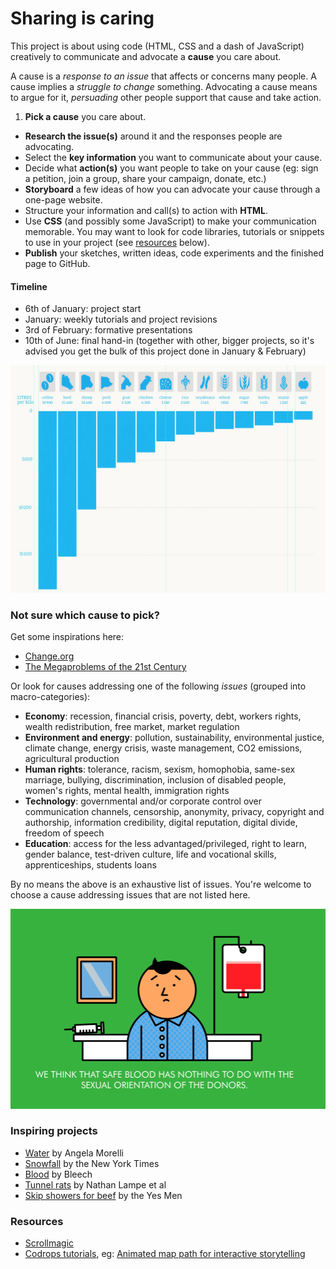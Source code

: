 # Sharing is caring

This project is about using code (HTML, CSS and a dash of JavaScript) creatively to communicate and advocate a **cause** you care about.

A cause is a *response to an issue* that affects or concerns many people. A cause implies a *struggle to change* something. Advocating a cause means to argue for it, *persuading* other people support that cause and take action. 

1. **Pick a cause** you care about.
* **Research the issue(s)** around it and the responses people are advocating.
* Select the **key information** you want to communicate about your cause.
* Decide what **action(s)** you want people to take on your cause (eg: sign a petition, join a group, share your campaign, donate, etc.)
* **Storyboard** a few ideas of how you can advocate your cause through a one-page website. 
* Structure your information and call(s) to action with **HTML**.
* Use **CSS** (and possibly some JavaScript) to make your communication memorable. You may want to look for code libraries, tutorials or snippets to use in your project (see [resources](#resources) below).
* **Publish** your sketches, written ideas, code experiments and the finished page to GitHub.

#### Timeline

* 6th of January: project start
* January: weekly tutorials and project revisions
* 3rd of February: formative presentations
* 10th of June: final hand-in (together with other, bigger projects, so it's advised you get the bulk of this project done in January & February)

[![Water, an interactive essay by Angela Morelli](assets/water.jpg)](http://www.angelamorelli.com/water/)

### Not sure which cause to pick?

Get some inspirations here:

* [Change.org](https://www.change.org)
* [The Megaproblems of the 21st Century](http://www.jamesmartin.com/book/megaproblems.cfm)

Or look for causes addressing one of the following *issues* (grouped into macro-categories):

* **Economy**: recession, financial crisis, poverty, debt, workers rights, wealth redistribution, free market,  market regulation
* **Environment and energy**: pollution, sustainability, environmental justice, climate change, energy crisis, waste management, CO2 emissions, agricultural production
* **Human rights**: tolerance, racism, sexism, homophobia, same-sex marriage, bullying, discrimination, inclusion of disabled people, women's rights, mental health, immigration rights
* **Technology**: governmental and/or corporate control over communication channels, censorship, anonymity, privacy, copyright and authorship, information credibility, digital reputation, digital divide, freedom of speech
* **Education**: access for the less advantaged/privileged, right to learn, gender balance, test-driven culture, life and vocational skills, apprenticeships, students loans

By no means the above is an exhaustive list of issues. You're welcome to choose a cause addressing issues that are not listed here. 

[![](assets/blood.png)](http://buntspenden.bleech.de/en/)

### Inspiring projects

* [Water](http://www.angelamorelli.com/water/) by Angela Morelli
* [Snowfall](http://www.nytimes.com/projects/2012/snow-fall) by the New York Times
* [Blood](http://buntspenden.bleech.de/en/) by Bleech
* [Tunnel rats](http://www.framescollection.com/tunnelrats.html) by Nathan Lampe et al
* [Skip showers for beef](http://www.skipshowersforbeef.com/) by the Yes Men

### Resources

* [Scrollmagic](http://scrollmagic.io)
* [Codrops tutorials](http://tympanus.net/codrops/category/tutorials/), eg: [Animated map path for interactive storytelling](http://tympanus.net/codrops/2015/12/16/animated-map-path-for-interactive-storytelling/)

<!--
Today:

1. Form teams.
* Start photographing objects around Ravensbourne.
* Set up a GitHub repository for your team project.

Between today and next week:

1. Continue capturing images, both individually and as a team. You may want to borrow a DSLR camera from the CLR...
* Edit images (optional). 
* Record your creative process in your blogs.

Next week:

1. Review your work in class
* What have you made?
* How can you improve it?

Formative presentation (28.10):

1. Present your work as a team, both process and results.
* Reflect on what you learned from it.
-->